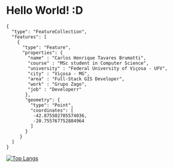 # Hello World! :D
````
{
  "type": "FeatureCollection",
  "features": [
    {
      "type": "Feature",
      "properties": {
        "name" : "Carlos Henrique Tavares Brumatti",
        "course" : "MSc student in Computer Science",
        "university" : "Federal University of Viçosa - UFV",
        "city" : "Viçosa - MG",
        "area" : "Full-Stack GIS Developer",
        "work" : "Grupo Zago",
        "job" : "Developerr"
       },
       "geometry": {
         "type": "Point",
         "coordinates": [
          -42.875502705574036,
          -20.755767752884964
         ]
       }
     }
  ]
}
````
[![Top Langs](https://github-readme-stats.vercel.app/api/top-langs/?username=TavaresCarlos&layout=compact)](https://github.com/anuraghazra/github-readme-stats)
